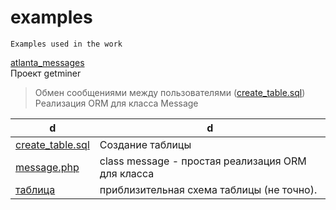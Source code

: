 # examples
    Examples used in the work


[atlanta_messages](https://github.com/eatae/examples/tree/master/atlanta_messages)<br>
Проект getminer
> Обмен сообщениями между пользователями    ([create_table.sql](https://github.com/eatae/examples/blob/master/atlanta_messages/create_table.sql))<br>
> Реализация ORM для класса Message




 d | d
----------------|----------------------
[create_table.sql](https://github.com/eatae/examples/blob/master/atlanta_messages/create_table.sql)| Создание таблицы
[message.php](https://github.com/eatae/examples/blob/master/atlanta_messages/message.php)| class message - простая реализация ORM для класса
[таблица](https://github.com/eatae/examples/blob/master/atlanta_messages/messages.jpg)| приблизительная схема таблицы (не точно).


